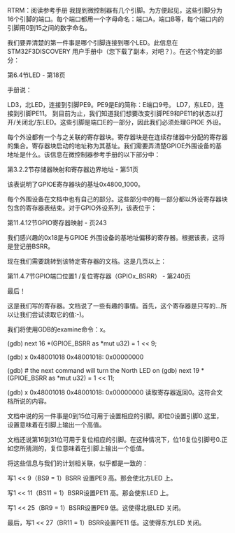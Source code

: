 RTRM：阅读参考手册
我提到微控制器有几个引脚。为方便起见，这些引脚分为 16个引脚的端口。每个端口都用一​​个字母命名：端口A，端口B等，每个端口内的引脚用0到15之间的数字命名。

我们要弄清楚的第一件事是哪个引脚连接到哪个LED。此信息在STM32F3DISCOVERY 用户手册中（您下载了副本，对吧？）。在这个特定的部分：

第6.4节LED - 第18页

手册说：

LD3，北LED，连接到引脚PE9。PE9是E的简称：E端口9号。
LD7，东LED，连接到引脚PE11。
到目前为止，我们知道我们想要改变引脚PE9和PE11的状态以打开/关闭北/东LED。这些引脚是端口E的一部分，因此我们必须处理GPIOE 外设。

每个外设都有一个与之关联的寄存器块。寄存器块是在连续存储器中分配的寄存器的集合。寄存器块启动的地址称为其基址。我们需要弄清楚GPIOE外围设备的基地址是什么。该信息在微控制器参考手册的以下部分中：

第3.2.2节存储器映射和寄存器边界地址 - 第51页

该表说明了GPIOE寄存器块的基址0x4800_1000。

每个外围设备在文档中也有自己的部分。这些部分中的每一部分都以外设寄存器块包含的寄存器表结束。对于GPIO外设系列，该表位于：

第11.4.12节GPIO寄存器映射 - 页243

我们感兴趣的0x18是与GPIOE 外围设备的基地址偏移的寄存器。根据该表，这将是登记册BSRR。

现在我们需要跳转到该特定寄存器的文档。这是几页以上：

第11.4.7节GPIO端口位置1 /复位寄存器（GPIOx_BSRR） - 第240页

最后！

这是我们写的寄存器。文档说了一些有趣的事情。首先，这个寄存器是只写的...所以让我们尝试读取它的值:-)。

我们将使用GDB的examine命令：x。


(gdb) next
16              *(GPIOE_BSRR as *mut u32) = 1 << 9;

(gdb) x 0x48001018
0x48001018:     0x00000000

(gdb) # the next command will turn the North LED on
(gdb) next
19              *(GPIOE_BSRR as *mut u32) = 1 << 11;

(gdb) x 0x48001018
0x48001018:     0x00000000
读取寄存器返回0。这符合文档所说的内容。

文档中说的另一件事是0到15位可用于设置相应的引脚。即位0设置引脚0.这里，设置意味着在引脚上输出一个高值。

文档还说第16到31位可用于复位相应的引脚。在这种情况下，位16复位引脚号0.正如您所猜测的，复位意味着在引脚上输出一个低值。

将这些信息与我们的计划相关联，似乎都是一致的：

写1 << 9（BS9 = 1）BSRR 设置PE9 高。那会使北方LED 上。

写1 << 11（BS11 = 1）BSRR设置PE11 高。那会使东LED 上。

写1 << 25（BR9 = 1）BSRR设置PE9 低。这使得北极LED 关闭。

最后，写1 << 27（BR11 = 1）BSRR设置PE11 低。这使得东方LED 关闭。

